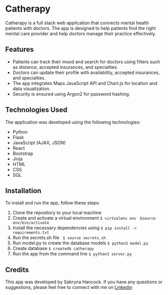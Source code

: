 # Catherapy

Catherapy is a  full stack web application that connects mental health patients with doctors. The app is designed to help patients find the right mental care provider and help doctors manage their practice effectively.

## Features

- Patients can track their mood and search for doctors using filters such as distance, accepted insurances, and specialties.
- Doctors can update their profile with availability, accepted insurances, and specialties.
- The app integrates Maps JavaScript API and Chart.js for location and data visualization.
- Security is ensured using Argon2 for password hashing.

## Technologies Used

The application was developed using the following technologies:

- Python
- Flask
- JavaScript (AJAX, JSON)
- React
- Bootstrap
- Jinja
- HTML
- CSS
- SQL


## Installation

To install and run the app, follow these steps:

1. Clone the repository to your local machine
2. Create and activate a virtual environment
 `$ virtualenv env`
` $source env/bin/activate`
3. Install the necessary dependencies using `$ pip install -r requirements.txt`
4. Run the secrets.sh file ` $ source secrets.sh`
5. Run model.py to create the database models `$ python3 model.py`
6. Create database `$ createdb catherapy`
7. Run the app from the command line
`$ python3 server.py`

## Credits

This app was developed by Sabryna Hancock. If you have any questions or suggestions, please feel free to connect with me on [Linkedin](https://www.linkedin.com/in/sabryna-hancock/)
